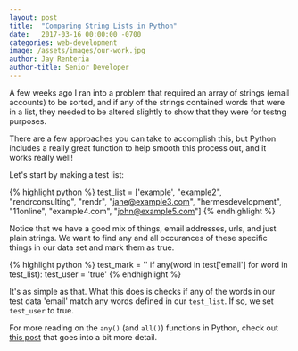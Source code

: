 ```yaml
---
layout: post
title:  "Comparing String Lists in Python"
date:   2017-03-16 00:00:00 -0700
categories: web-development
image: /assets/images/our-work.jpg
author: Jay Renteria
author-title: Senior Developer
---
```

A few weeks ago I ran into a problem that required an array of strings (email accounts) to be sorted, and if any of the strings contained words that were in a list, they needed to be altered slightly to show that they were for testng purposes.

There are a few approaches you can take to accomplish this, but Python includes a really great function to help smooth this process out, and it works really well! 

Let's start by making a test list: 

{% highlight python %}
test_list = ['example',  "example2", "rendrconsulting", "rendr", "jane@example3.com", "hermesdevelopment", "11online", "example4.com", "john@example5.com"]
{% endhighlight %}

Notice that we have a good mix of things, email addresses, urls, and just plain strings. We want to find any and all occurances of these specific things in our data set and mark them as true.

{% highlight python %}
test_mark = ''
if any(word in test['email'] for word in test_list):
	test_user = 'true'
{% endhighlight %}

It's as simple as that. What this does is checks if any of the words in our test data 'email' match any words defined in our `test_list`. If so, we set `test_user` to true. 

For more reading on the `any()` (and `all()`) functions in Python, check out <a href="https://leemendelowitz.github.io/blog/any-all-in-python.html" target="_blank">this post</a> that goes into a bit more detail. 


